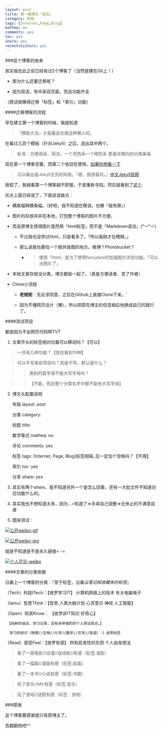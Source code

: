 ```yaml
---
layout: post 
title: 第一篇博文『留白』
category: 科技
tags: [Internet,Page,Blog]
matheq: no
comments: yes
toc: yes
share: yes
recentvisitors: yes
---
```


###这个博客的由来

其实我在此之前已经有过2个博客了（当然是建在Git上！）

- 那为什么还要迁移呢？

- 因为简洁，有中英双页面，而且功能齐全

（原谅我懒得迁移「标签」和「索引」功能）

####迁移博客的流程

早在建立第一个博客的时候，我就知道

>『模板大法』才是最适合我这种懒人的。

在看过几百个模板（针对Jekyll）之后，选出其中两个。

>标准：方便阅读，简洁，一个亮色系一个暗色系 更喜欢横向的分类条幅

现在第一个博客空置，而第二个依旧在使用。[如果你想看一下](http://unkonw.github.io/)

>可以看出是Jekyll主页的风格。『嗯，我很喜欢。』[中文Jekyll官网](http://jekyllcn.com/)

放假了，我越看第一个博客越不舒服，于是重新寻找。然后就看到了[这个](http://yanshuo.name/)

优点上面已经说了，下面说说缺点：

- 横条幅啊横条幅。（好吧，我不知道在哪调，也懒『我有罪』）

- 图片的存放并非在本地，打包整个博客的图片不方便。

- 而且原博主使用图片竟然用『html标签』而不是『Markdown语法』(°ー°〃)

  - 不过我也没学过html，只是看多了。「所以我刚才在瞎掰。」
  
  - 那么说我也要找一个额外放图的地方。微博？Photobucket？

    - >使用『html』是为了使用fancybox的加强图片浏览功能。「可以点图片了」

- 本地文章存放没分类，博文都放一起了。（真是方便读者，苦了作者）

- Clone小流程

  - **老规矩**：先征求同意，之后在Github上直接Clone下来。`
  
  - 因为不懂网页设计（懒），所以把原先博主的信息相应地换成自己的就行了。

####测试项目

都是因为不会网页代码啊TVT

1. 文章开头的标签相对位置可以移动吗？【可以】

>一共有几种功能？【现在看到10种】

>可以不写某些项目吗？若是不写，默认是什么？

>>类别的首字母不能大写字母吗？

>>【不能，而且整个分类名字中都不能有大写字母】

2. 博文头配置说明
  
    布局 layout: post
    
    分类 category: 
      
    标题 title: 
    
    数学等式 matheq: no
    
    评论 comments: yes
    
    标签 tags: [Internet, Page, Blog]标签相隔`,`后一定加个空格吗？【不用】
    
    索引 toc: yes
    
    分享 share: yes
    
3. 其实有两个share，我不知道另外一个是怎么回事，还有一大批文件不知道对应功能什么的。

4. 其实我也不想知道太多，因为...>知道了=>手痒自己调整=>无休止的不满意自虐

5. 图床测试：

<a class="fancybox" rel="gallery1" href="http://ww2.sinaimg.cn/square/8935112btw1eq5jp3ruvgg2046046746.gif" title="公开weibo-gif"><img src="http://ww2.sinaimg.cn/square/8935112btw1eq5jp3ruvgg2046046746.gif" alt="公开weibo-gif" /></a>

<a class="fancybox" rel="gallery1" href="http://ww4.sinaimg.cn/square/8935112btw1eq5jp3zfvuj2046046dfr.jpg" title="公开weibo-gif"><img src="http://ww4.sinaimg.cn/square/8935112btw1eq5jp3zfvuj2046046dfr.jpg" alt="公开weibo-jpg" /></a>

就是不知道是不是永久链接= -=

<a class="fancybox" rel="gallery1" href="http://ww3.sinaimg.cn/bmiddle/8935112btw1eq5jrzweeij20c808s75s.jpg" title="个人可见-weibo"><img src="http://ww3.sinaimg.cn/bmiddle/8935112btw1eq5jrzweeij20c808s75s.jpg" alt="个人可见-weibo" /></a>

####文章的分类依据

沿袭上一个博客的分类：『至于标签，沿袭*云笔记和收藏夹的标签*』

（Tech）科技ITech：【收罗学习IT】 计算机网络上的技术 有关电脑电子

（Iamu）哲思Think：【哲思 人类大脑计划 心灵意识 神经 人工智能】 

（Open）知其Know： 【收罗非IT知识 好奇心】

     【纯粹的描述，学习记录，没有夹带强烈的个人想法观点。】
     
      学习的知识（物理//生物//化学//数学//文学//英语）-》自带标签
      
（Read）感受Feel：【收罗有感】 所有启发性的东西 个人由发想法

>看了一部电影//动漫//连续剧//有感（标签:漫影）
                
>看了一幅画//漫画有感（标签:绘画）
                
>看了一本书//小说有感（标签:书籍）

>听了音乐//MV有感（标签:音乐）
                
>玩了游戏//谜题有感（标签：游戏）
      
###感谢

这个博客要感谢就只有原博主了。

去戳戳他吧^^